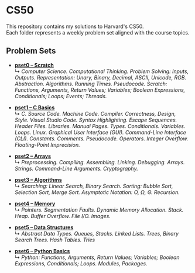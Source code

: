 # CS50

This repository contains my solutions to Harvard's CS50.  
Each folder represents a weekly problem set aligned with the course topics.

## Problem Sets

- [**pset0 – Scratch**](./pset0/)  
  ↳ *Computer Science. Computational Thinking. Problem Solving: Inputs, Outputs. Representation: Unary, Binary, Decimal, ASCII, Unicode, RGB. Abstraction. Algorithms. Running Times. Pseudocode. Scratch: Functions, Arguments, Return Values; Variables; Boolean Expressions, Conditionals; Loops; Events; Threads.*

- [**pset1 – C Basics**](./pset1/)  
  ↳ *C. Source Code. Machine Code. Compiler. Correctness, Design, Style. Visual Studio Code. Syntax Highlighting. Escape Sequences. Header Files. Libraries. Manual Pages. Types. Conditionals. Variables. Loops. Linux. Graphical User Interface (GUI). Command-Line Interface (CLI). Constants. Comments. Pseudocode. Operators. Integer Overflow. Floating-Point Imprecision.*

- [**pset2 – Arrays**](./pset2/)  
  ↳ *Preprocessing. Compiling. Assembling. Linking. Debugging. Arrays. Strings. Command-Line Arguments. Cryptography.*

- [**pset3 – Algorithms**](./pset3/)  
  ↳ *Searching: Linear Search, Binary Search. Sorting: Bubble Sort, Selection Sort, Merge Sort. Asymptotic Notation: O, Ω, Θ. Recursion.*

- [**pset4 – Memory**](./pset4/)  
  ↳ *Pointers. Segmentation Faults. Dynamic Memory Allocation. Stack. Heap. Buffer Overflow. File I/O. Images.*

- [**pset5 – Data Structures**](./pset5/)  
  ↳ *Abstract Data Types. Queues, Stacks. Linked Lists. Trees, Binary Search Trees. Hash Tables. Tries*

- [**pset6 – Python Basics**](./pset6/)  
  ↳ *Python: Functions, Arguments, Return Values; Variables; Boolean Expressions, Conditionals; Loops. Modules, Packages.*
